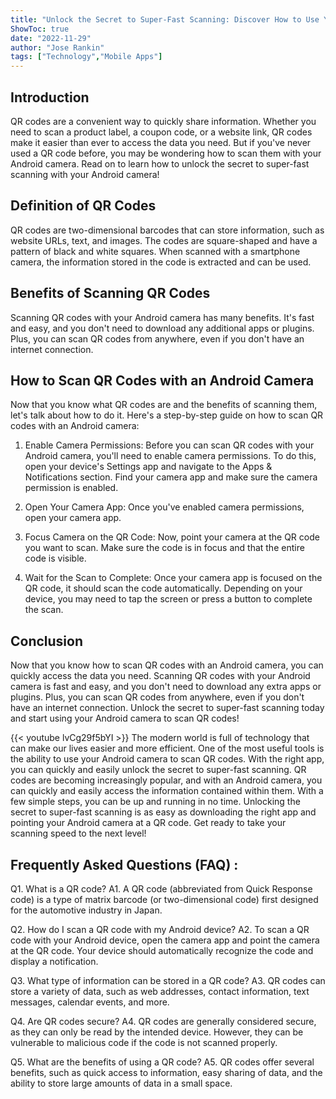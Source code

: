 ```yaml
---
title: "Unlock the Secret to Super-Fast Scanning: Discover How to Use Your Android Camera to Scan QR Codes!"
ShowToc: true 
date: "2022-11-29"
author: "Jose Rankin" 
tags: ["Technology","Mobile Apps"]
---
```

## Introduction

QR codes are a convenient way to quickly share information. Whether you need to scan a product label, a coupon code, or a website link, QR codes make it easier than ever to access the data you need. But if you've never used a QR code before, you may be wondering how to scan them with your Android camera. Read on to learn how to unlock the secret to super-fast scanning with your Android camera!

## Definition of QR Codes

QR codes are two-dimensional barcodes that can store information, such as website URLs, text, and images. The codes are square-shaped and have a pattern of black and white squares. When scanned with a smartphone camera, the information stored in the code is extracted and can be used.

## Benefits of Scanning QR Codes

Scanning QR codes with your Android camera has many benefits. It's fast and easy, and you don't need to download any additional apps or plugins. Plus, you can scan QR codes from anywhere, even if you don't have an internet connection.

## How to Scan QR Codes with an Android Camera

Now that you know what QR codes are and the benefits of scanning them, let's talk about how to do it. Here's a step-by-step guide on how to scan QR codes with an Android camera:

1. Enable Camera Permissions: Before you can scan QR codes with your Android camera, you'll need to enable camera permissions. To do this, open your device's Settings app and navigate to the Apps & Notifications section. Find your camera app and make sure the camera permission is enabled.

2. Open Your Camera App: Once you've enabled camera permissions, open your camera app.

3. Focus Camera on the QR Code: Now, point your camera at the QR code you want to scan. Make sure the code is in focus and that the entire code is visible.

4. Wait for the Scan to Complete: Once your camera app is focused on the QR code, it should scan the code automatically. Depending on your device, you may need to tap the screen or press a button to complete the scan.

## Conclusion

Now that you know how to scan QR codes with an Android camera, you can quickly access the data you need. Scanning QR codes with your Android camera is fast and easy, and you don't need to download any extra apps or plugins. Plus, you can scan QR codes from anywhere, even if you don't have an internet connection. Unlock the secret to super-fast scanning today and start using your Android camera to scan QR codes!

{{< youtube lvCg29f5bYI >}} 
The modern world is full of technology that can make our lives easier and more efficient. One of the most useful tools is the ability to use your Android camera to scan QR codes. With the right app, you can quickly and easily unlock the secret to super-fast scanning. QR codes are becoming increasingly popular, and with an Android camera, you can quickly and easily access the information contained within them. With a few simple steps, you can be up and running in no time. Unlocking the secret to super-fast scanning is as easy as downloading the right app and pointing your Android camera at a QR code. Get ready to take your scanning speed to the next level!

## Frequently Asked Questions (FAQ) :
Q1. What is a QR code?
A1. A QR code (abbreviated from Quick Response code) is a type of matrix barcode (or two-dimensional code) first designed for the automotive industry in Japan.

Q2. How do I scan a QR code with my Android device?
A2. To scan a QR code with your Android device, open the camera app and point the camera at the QR code. Your device should automatically recognize the code and display a notification.

Q3. What type of information can be stored in a QR code?
A3. QR codes can store a variety of data, such as web addresses, contact information, text messages, calendar events, and more.

Q4. Are QR codes secure?
A4. QR codes are generally considered secure, as they can only be read by the intended device. However, they can be vulnerable to malicious code if the code is not scanned properly.

Q5. What are the benefits of using a QR code?
A5. QR codes offer several benefits, such as quick access to information, easy sharing of data, and the ability to store large amounts of data in a small space.


